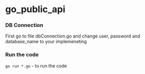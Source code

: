 # go_public_api

### DB Connection
First go to file dbConnection.go and change user, password and database_name to your implemeneting

### Run the code
``` go run *.go ``` - to run the code